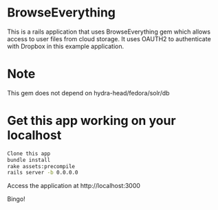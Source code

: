 # BrowseEverything

This is a rails application that uses BrowseEverything gem which allows access to user files from cloud storage.
It uses OAUTH2 to authenticate with Dropbox in this example application.

# Note
This gem does not depend on hydra-head/fedora/solr/db

# Get this app working on your localhost

```bash
Clone this app
bundle install
rake assets:precompile
rails server -b 0.0.0.0 
```
Access the application at http://localhost:3000

Bingo!